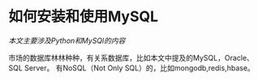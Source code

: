 # 如何安装和使用MySQL

*本文主要涉及Python和MySQl的内容*

市场的数据库林林种种，有关系数据库，比如本文中提及的MySQL，Oracle、SQL Server。
有NoSQL（Not Only SQL）的，比如mongodb,redis,hbase。

